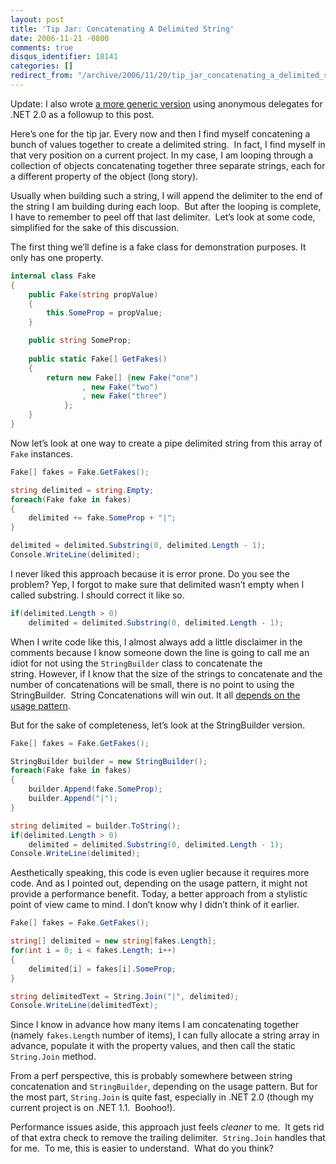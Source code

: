 ```yaml
---
layout: post
title: 'Tip Jar: Concatenating A Delimited String'
date: 2006-11-21 -0800
comments: true
disqus_identifier: 18141
categories: []
redirect_from: "/archive/2006/11/20/tip_jar_concatenating_a_delimited_string.aspx/"
---
```


Update: I also wrote [a more generic
version](http://haacked.com/archive/2006/11/24/Concatenating_Delimited_Strings_With_Generic_Delegates.aspx "Concatenating Delimited Strings")
using anonymous delegates for .NET 2.0 as a followup to this post.

Here’s one for the tip jar. Every now and then I find myself concatening
a bunch of values together to create a delimited string.  In fact, I
find myself in that very position on a current project. In my case, I am
looping through a collection of objects concatenating together three
separate strings, each for a different property of the object (long
story).

Usually when building such a string, I will append the delimiter to the
end of the string I am building during each loop.  But after the looping
is complete, I have to remember to peel off that last delimiter.  Let’s
look at some code, simplified for the sake of this discussion.

The first thing we’ll define is a fake class for demonstration purposes.
It only has one property.

```csharp
internal class Fake
{
    public Fake(string propValue)
    {
        this.SomeProp = propValue;
    }

    public string SomeProp;
    
    public static Fake[] GetFakes()
    {
        return new Fake[] {new Fake("one")
                , new Fake("two")
                , new Fake("three")
            };
    }
}
```

Now let’s look at one way to create a pipe delimited string from this
array of `Fake` instances.

```csharp
Fake[] fakes = Fake.GetFakes();

string delimited = string.Empty;
foreach(Fake fake in fakes)
{
    delimited += fake.SomeProp + "|";
}

delimited = delimited.Substring(0, delimited.Length - 1);
Console.WriteLine(delimited);
```

I never liked this approach because it is error prone. Do you see the
problem? Yep, I forgot to make sure that delimited wasn’t empty when I
called substring. I should correct it like so.

```csharp
if(delimited.Length > 0)
    delimited = delimited.Substring(0, delimited.Length - 1);
```

When I write code like this, I almost always add a little disclaimer in
the comments because I know someone down the line is going to call me an
idiot for not using the `StringBuilder` class to concatenate the
string. However, if I know that the size of the strings to concatenate
and the number of concatenations will be small, there is no point to
using the StringBuilder.  String Concatenations will win out. It all
[depends on the usage
pattern](http://blogs.msdn.com/ricom/archive/2003/12/02/40778.aspx "StringBuilder vs String").

But for the sake of completeness, let’s look at the StringBuilder
version.

```csharp
Fake[] fakes = Fake.GetFakes();

StringBuilder builder = new StringBuilder();
foreach(Fake fake in fakes)
{
    builder.Append(fake.SomeProp);
    builder.Append("|");
}

string delimited = builder.ToString();
if(delimited.Length > 0)
    delimited = delimited.Substring(0, delimited.Length - 1);
Console.WriteLine(delimited);
```

Aesthetically speaking, this code is even uglier because it requires
more code. And as I pointed out, depending on the usage pattern, it
might not provide a performance benefit. Today, a better approach from a
stylistic point of view came to mind. I don’t know why I didn’t think of
it earlier.

```csharp
Fake[] fakes = Fake.GetFakes();

string[] delimited = new string[fakes.Length];
for(int i = 0; i < fakes.Length; i++)
{
    delimited[i] = fakes[i].SomeProp;
}

string delimitedText = String.Join("|", delimited);
Console.WriteLine(delimitedText);
```

Since I know in advance how many items I am concatenating together
(namely `fakes.Length` number of items), I can fully allocate a string
array in advance, populate it with the property values, and then call
the static `String.Join` method.

From a perf perspective, this is probably somewhere between string
concatenation and `StringBuilder`, depending on the usage pattern. But
for the most part, `String.Join` is quite fast, especially in .NET 2.0
(though my current project is on .NET 1.1.  Boohoo!).

Performance issues aside, this approach just feels *cleaner* to me.  It
gets rid of that extra check to remove the trailing delimiter. 
`String.Join` handles that for me.  To me, this is easier to
understand.  What do you think?


